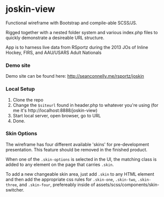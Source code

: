 joskin-view
===========

Functional wireframe with Bootstrap and compile-able SCSS/JS.  

Rigged together with a nested folder system and various index.php files to quickly demonstrate a desireable URL structure.

App is to harness live data from RSportz during the 2013 JOs of Inline Hockey, FIRS, and AAU/USARS Adult Nationals

### Demo site
Demo site can be found here: http://seanconnelly.me/rsportz/joskin

### Local Setup
1. Clone the repo
2. Change the `$siteurl` found in header.php to whatever you're using (for me it's http://localhost:8888/joskin-view)
3. Start local server, open browser, go to URL
4. Done.

### Skin Options
The wireframe has four different available 'skins' for pre-development presentation.  This feature should be removed in the finished product.

When one of the `.skin-options` is selected in the UI, the matching class is added to any element on the page that carries `.skin`.

To add a new changeable skin area, just add `.skin` to any HTML element and then add the appropriate css rules for `.skin-one`, `.skin-two`, `.skin-three`, and `.skin-four`, prefereably inside of assets/scss/components/skin-switcher.
